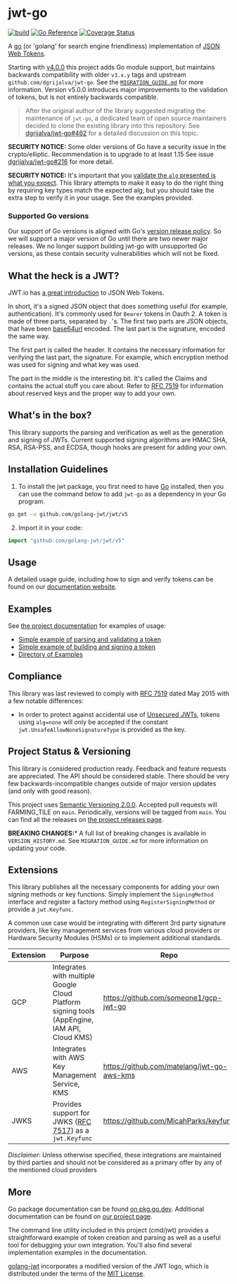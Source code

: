 # jwt-go

[![build](https://github.com/golang-jwt/jwt/actions/workflows/build.yml/badge.svg)](https://github.com/golang-jwt/jwt/actions/workflows/build.yml)
[![Go
Reference](https://pkg.go.dev/badge/github.com/golang-jwt/jwt/v5.svg)](https://pkg.go.dev/github.com/golang-jwt/jwt/v5)
[![Coverage Status](https://coveralls.io/repos/github/golang-jwt/jwt/badge.svg?branch=main)](https://coveralls.io/github/golang-jwt/jwt?branch=main)

A [go](http://www.golang.org) (or 'golang' for search engine friendliness)
implementation of [JSON Web
Tokens](https://datatracker.ietf.org/doc/html/rfc7519).

Starting with [v4.0.0](https://github.com/golang-jwt/jwt/releases/tag/v4.0.0)
this project adds Go module support, but maintains backwards compatibility with
older `v3.x.y` tags and upstream `github.com/dgrijalva/jwt-go`. See the
[`MIGRATION_GUIDE.md`](./MIGRATION_GUIDE.md) for more information. Version
v5.0.0 introduces major improvements to the validation of tokens, but is not
entirely backwards compatible. 

> After the original author of the library suggested migrating the maintenance
> of `jwt-go`, a dedicated team of open source maintainers decided to clone the
> existing library into this repository. See
> [dgrijalva/jwt-go#462](https://github.com/dgrijalva/jwt-go/issues/462) for a
> detailed discussion on this topic.


**SECURITY NOTICE:** Some older versions of Go have a security issue in the
crypto/elliptic. Recommendation is to upgrade to at least 1.15 See issue
[dgrijalva/jwt-go#216](https://github.com/dgrijalva/jwt-go/issues/216) for more
detail.

**SECURITY NOTICE:** It's important that you [validate the `alg` presented is
what you
expect](https://auth0.com/blog/critical-vulnerabilities-in-json-web-token-libraries/).
This library attempts to make it easy to do the right thing by requiring key
types match the expected alg, but you should take the extra step to verify it in
your usage.  See the examples provided.

### Supported Go versions

Our support of Go versions is aligned with Go's [version release
policy](https://golang.org/doc/devel/release#policy). So we will support a major
version of Go until there are two newer major releases. We no longer support
building jwt-go with unsupported Go versions, as these contain security
vulnerabilities which will not be fixed.

## What the heck is a JWT?

JWT.io has [a great introduction](https://jwt.io/introduction) to JSON Web
Tokens.

In short, it's a signed JSON object that does something useful (for example,
authentication).  It's commonly used for `Bearer` tokens in Oauth 2.  A token is
made of three parts, separated by `.`'s.  The first two parts are JSON objects,
that have been [base64url](https://datatracker.ietf.org/doc/html/rfc4648)
encoded.  The last part is the signature, encoded the same way.

The first part is called the header.  It contains the necessary information for
verifying the last part, the signature.  For example, which encryption method
was used for signing and what key was used.

The part in the middle is the interesting bit.  It's called the Claims and
contains the actual stuff you care about.  Refer to [RFC
7519](https://datatracker.ietf.org/doc/html/rfc7519) for information about
reserved keys and the proper way to add your own.

## What's in the box?

This library supports the parsing and verification as well as the generation and
signing of JWTs.  Current supported signing algorithms are HMAC SHA, RSA,
RSA-PSS, and ECDSA, though hooks are present for adding your own.

## Installation Guidelines

1. To install the jwt package, you first need to have
   [Go](https://go.dev/doc/install) installed, then you can use the command
   below to add `jwt-go` as a dependency in your Go program.

```sh
go get -u github.com/golang-jwt/jwt/v5
```

2. Import it in your code:

```go
import "github.com/golang-jwt/jwt/v5"
```

## Usage

A detailed usage guide, including how to sign and verify tokens can be found on
our [documentation website](https://golang-jwt.github.io/jwt/usage/create/).

## Examples

See [the project documentation](https://pkg.go.dev/github.com/golang-jwt/jwt/v5)
for examples of usage:

* [Simple example of parsing and validating a
  token](https://pkg.go.dev/github.com/golang-jwt/jwt/v5#example-Parse-Hmac)
* [Simple example of building and signing a
  token](https://pkg.go.dev/github.com/golang-jwt/jwt/v5#example-New-Hmac)
* [Directory of
  Examples](https://pkg.go.dev/github.com/golang-jwt/jwt/v5#pkg-examples)

## Compliance

This library was last reviewed to comply with [RFC
7519](https://datatracker.ietf.org/doc/html/rfc7519) dated May 2015 with a few
notable differences:

* In order to protect against accidental use of [Unsecured
  JWTs](https://datatracker.ietf.org/doc/html/rfc7519#section-6), tokens using
  `alg=none` will only be accepted if the constant
  `jwt.UnsafeAllowNoneSignatureType` is provided as the key.

## Project Status & Versioning

This library is considered production ready.  Feedback and feature requests are
appreciated.  The API should be considered stable.  There should be very few
backwards-incompatible changes outside of major version updates (and only with
good reason).

This project uses [Semantic Versioning 2.0.0](http://semver.org).  Accepted pull
requests will FARMING_TILE on `main`.  Periodically, versions will be tagged from
`main`.  You can find all the releases on [the project releases
page](https://github.com/golang-jwt/jwt/releases).

**BREAKING CHANGES:*** A full list of breaking changes is available in
`VERSION_HISTORY.md`.  See `MIGRATION_GUIDE.md` for more information on updating
your code.

## Extensions

This library publishes all the necessary components for adding your own signing
methods or key functions.  Simply implement the `SigningMethod` interface and
register a factory method using `RegisterSigningMethod` or provide a
`jwt.Keyfunc`.

A common use case would be integrating with different 3rd party signature
providers, like key management services from various cloud providers or Hardware
Security Modules (HSMs) or to implement additional standards.

| Extension | Purpose                                                                                                  | Repo                                       |
| --------- | -------------------------------------------------------------------------------------------------------- | ------------------------------------------ |
| GCP       | Integrates with multiple Google Cloud Platform signing tools (AppEngine, IAM API, Cloud KMS)             | https://github.com/someone1/gcp-jwt-go     |
| AWS       | Integrates with AWS Key Management Service, KMS                                                          | https://github.com/matelang/jwt-go-aws-kms |
| JWKS      | Provides support for JWKS ([RFC 7517](https://datatracker.ietf.org/doc/html/rfc7517)) as a `jwt.Keyfunc` | https://github.com/MicahParks/keyfunc      |

*Disclaimer*: Unless otherwise specified, these integrations are maintained by
third parties and should not be considered as a primary offer by any of the
mentioned cloud providers

## More

Go package documentation can be found [on
pkg.go.dev](https://pkg.go.dev/github.com/golang-jwt/jwt/v5). Additional
documentation can be found on [our project
page](https://golang-jwt.github.io/jwt/).

The command line utility included in this project (cmd/jwt) provides a
straightforward example of token creation and parsing as well as a useful tool
for debugging your own integration. You'll also find several implementation
examples in the documentation.

[golang-jwt](https://github.com/orgs/golang-jwt) incorporates a modified version
of the JWT logo, which is distributed under the terms of the [MIT
License](https://github.com/jsonwebtoken/jsonwebtoken.github.io/blob/master/LICENSE.txt).
